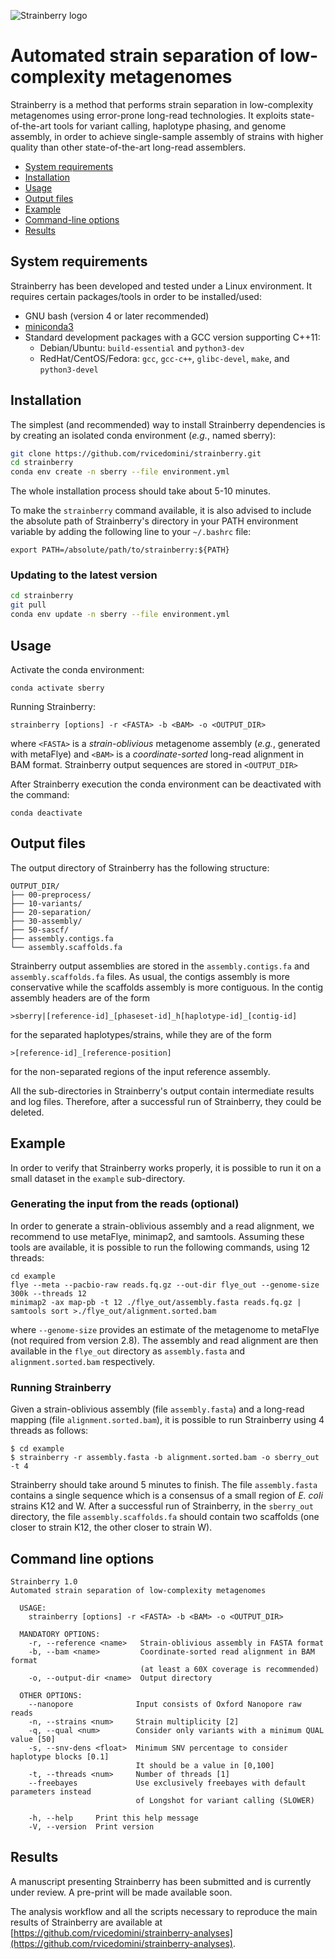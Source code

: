 ![Strainberry logo](https://github.com/rvicedomini/strainberry/raw/master/images/sberry-logo_590x142.png)

# Automated strain separation of low-complexity metagenomes

Strainberry is a method that performs strain separation in low-complexity metagenomes using error-prone long-read technologies. 
It exploits state-of-the-art tools for variant calling, haplotype phasing, and genome assembly, in order to
achieve single-sample assembly of strains with higher quality than other state-of-the-art long-read assemblers.

+ [System requirements](#system-requirements)
+ [Installation](#installation)
+ [Usage](#usage)
+ [Output files](#output-files)
+ [Example](#example)
+ [Command-line options](#command-line-options)
+ [Results](#results)

## System requirements

Strainberry has been developed and tested under a Linux environment.
It requires certain packages/tools in order to be installed/used: 
+ GNU bash (version 4 or later recommended)
+ [miniconda3](https://conda.io/en/latest/miniconda.html)
+ Standard development packages with a GCC version supporting C++11:
    - Debian/Ubuntu: `build-essential` and `python3-dev`
    - RedHat/CentOS/Fedora: `gcc`, `gcc-c++`, `glibc-devel`, `make`, and `python3-devel`

## Installation

The simplest (and recommended) way to install Strainberry dependencies is by creating an isolated conda environment (*e.g.*, named sberry):
```bash
git clone https://github.com/rvicedomini/strainberry.git
cd strainberry
conda env create -n sberry --file environment.yml
```
The whole installation process should take about 5-10 minutes.

To make the `strainberry` command available, it is also advised to include the absolute path of Strainberry's directory in your PATH environment variable by adding the following line to your `~/.bashrc` file:

```
export PATH=/absolute/path/to/strainberry:${PATH}
```

### Updating to the latest version

```bash
cd strainberry
git pull
conda env update -n sberry --file environment.yml
```

## Usage

Activate the conda environment:
```
conda activate sberry
```

Running Strainberry:
```
strainberry [options] -r <FASTA> -b <BAM> -o <OUTPUT_DIR>
```

where `<FASTA>` is a *strain-oblivious* metagenome assembly (*e.g.*, generated with metaFlye) 
and `<BAM>` is a *coordinate-sorted* long-read alignment in BAM format. 
Strainberry output sequences are stored in `<OUTPUT_DIR>`

After Strainberry execution the conda environment can be deactivated with the command:
```
conda deactivate
```

## Output files

The output directory of Strainberry has the following structure:

```
OUTPUT_DIR/
├── 00-preprocess/
├── 10-variants/
├── 20-separation/
├── 30-assembly/
├── 50-sascf/
├── assembly.contigs.fa
└── assembly.scaffolds.fa
```

Strainberry output assemblies are stored in the `assembly.contigs.fa` and `assembly.scaffolds.fa` files.
As usual, the contigs assembly is more conservative while the scaffolds assembly is more contiguous. 
In the contig assembly headers are of the form
```
>sberry|[reference-id]_[phaseset-id]_h[haplotype-id]_[contig-id]
```
for the separated haplotypes/strains, while they are of the form
```
>[reference-id]_[reference-position]
```
for the non-separated regions of the input reference assembly.

All the sub-directories in Strainberry's output contain intermediate results and log files.
Therefore, after a successful run of Strainberry, they could be deleted.

## Example

In order to verify that Strainberry works properly, it is possible to run it on a small dataset in the `example` sub-directory.

### Generating the input from the reads (optional)
In order to generate a strain-oblivious assembly and a read alignment, we recommend to use metaFlye, minimap2, and samtools.
Assuming these tools are available, it is possible to run the following commands, using 12 threads:

```
cd example
flye --meta --pacbio-raw reads.fq.gz --out-dir flye_out --genome-size 300k --threads 12
minimap2 -ax map-pb -t 12 ./flye_out/assembly.fasta reads.fq.gz | samtools sort >./flye_out/alignment.sorted.bam
```

where `--genome-size` provides an estimate of the metagenome to metaFlye (not required from version 2.8).
The assembly and read alignment are then available in the `flye_out` directory as `assembly.fasta` and `alignment.sorted.bam` respectively.

### Running Strainberry
Given a strain-oblivious assembly (file `assembly.fasta`) and a long-read mapping (file `alignment.sorted.bam`), it is possible to run Strainberry using 4 threads as follows:

```
$ cd example
$ strainberry -r assembly.fasta -b alignment.sorted.bam -o sberry_out -t 4
```

Strainberry should take around 5 minutes to finish. The file `assembly.fasta` contains a single sequence which is a consensus of a small region of *E. coli* strains K12 and W.
After a successful run of Strainberry, in the `sberry_out` directory, the file `assembly.scaffolds.fa` should contain two scaffolds (one closer to strain K12, the other closer to strain W).

## Command line options

```
Strainberry 1.0
Automated strain separation of low-complexity metagenomes

  USAGE:
    strainberry [options] -r <FASTA> -b <BAM> -o <OUTPUT_DIR>

  MANDATORY OPTIONS:         
    -r, --reference <name>   Strain-oblivious assembly in FASTA format
    -b, --bam <name>         Coordinate-sorted read alignment in BAM format
                             (at least a 60X coverage is recommended)
    -o, --output-dir <name>  Output directory

  OTHER OPTIONS:            
    --nanopore              Input consists of Oxford Nanopore raw reads
    -n, --strains <num>     Strain multiplicity [2]
    -q, --qual <num>        Consider only variants with a minimum QUAL value [50]
    -s, --snv-dens <float>  Minimum SNV percentage to consider haplotype blocks [0.1]
                            It should be a value in [0,100]
    -t, --threads <num>     Number of threads [1]
    --freebayes             Use exclusively freebayes with default parameters instead
                            of Longshot for variant calling (SLOWER)

    -h, --help     Print this help message
    -V, --version  Print version
```

## Results

A manuscript presenting Strainberry has been submitted and is currently under review.
A pre-print will be made available soon.

The analysis workflow and all the scripts necessary to reproduce the main results of Strainberry are available at [https://github.com/rvicedomini/strainberry-analyses](https://github.com/rvicedomini/strainberry-analyses).
